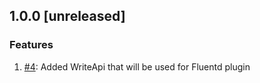 ## 1.0.0 [unreleased]

### Features
1. [#4](https://github.com/bonitoo-io/influxdb-client-ruby/pull/4): Added WriteApi that will be used for Fluentd plugin
 